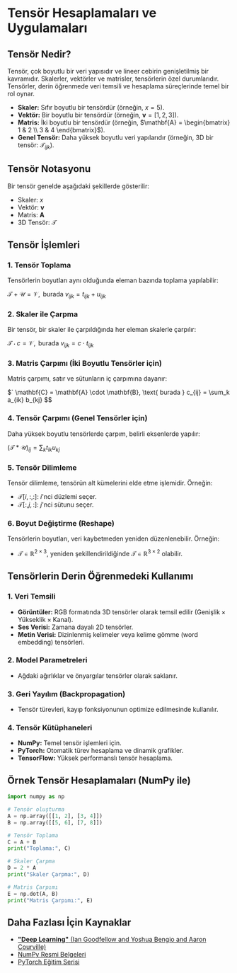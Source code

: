 # Tensör Hesaplamaları ve Uygulamaları

## Tensör Nedir?
Tensör, çok boyutlu bir veri yapısıdır ve lineer cebirin genişletilmiş bir kavramıdır. Skalerler, vektörler ve matrisler, tensörlerin özel durumlarıdır. Tensörler, derin öğrenmede veri temsili ve hesaplama süreçlerinde temel bir rol oynar.

- **Skaler:** Sıfır boyutlu bir tensördür (örneğin, $x = 5$).
- **Vektör:** Bir boyutlu bir tensördür (örneğin, $\mathbf{v} = [1, 2, 3]$).
- **Matris:** İki boyutlu bir tensördür (örneğin, $\mathbf{A} = \begin{bmatrix} 1 & 2 \\ 3 & 4 \end{bmatrix}$).
- **Genel Tensör:** Daha yüksek boyutlu veri yapılarıdır (örneğin, 3D bir tensör: $\mathcal{T}_{ijk}$).

## Tensör Notasyonu
Bir tensör genelde aşağıdaki şekillerde gösterilir:
- Skaler: $x$
- Vektör: $\mathbf{v}$
- Matris: $\mathbf{A}$
- 3D Tensör: $\mathcal{T}$

## Tensör İşlemleri

### 1. Tensör Toplama
Tensörlerin boyutları aynı olduğunda eleman bazında toplama yapılabilir:

$`
\mathcal{T} + \mathcal{U} = \mathcal{V}, \text{ burada } v_{ijk} = t_{ijk} + u_{ijk}
`$

### 2. Skaler ile Çarpma
Bir tensör, bir skaler ile çarpıldığında her eleman skalerle çarpılır:

$`
\mathcal{T} \cdot c = \mathcal{V}, \text{ burada } v_{ijk} = c \cdot t_{ijk}
`$

### 3. Matris Çarpımı (İki Boyutlu Tensörler için)
Matris çarpımı, satır ve sütunların iç çarpımına dayanır:

$`
\mathbf{C} = \mathbf{A} \cdot \mathbf{B}, \text{ burada } c_{ij} = \sum_k a_{ik} b_{kj}
$$

### 4. Tensör Çarpımı (Genel Tensörler için)
Daha yüksek boyutlu tensörlerde çarpım, belirli eksenlerde yapılır:
    
$`
(\mathcal{T} \ast \mathcal{U})_{ij} = \sum_k t_{ik} u_{kj}
`$

### 5. Tensör Dilimleme
Tensör dilimleme, tensörün alt kümelerini elde etme işlemidir. Örneğin:
- $\mathcal{T}[i, :, :]$: $i$'nci düzlemi seçer.
- $\mathcal{T}[:, j, :]$: $j$'nci sütunu seçer.

### 6. Boyut Değiştirme (Reshape)
Tensörlerin boyutları, veri kaybetmeden yeniden düzenlenebilir. Örneğin:
- $\mathcal{T} \in \mathbb{R}^{2 \times 3}$, yeniden şekillendirildiğinde $\mathcal{T} \in \mathbb{R}^{3 \times 2}$ olabilir.

## Tensörlerin Derin Öğrenmedeki Kullanımı

### 1. Veri Temsili
- **Görüntüler:** RGB formatında 3D tensörler olarak temsil edilir ($\text{Genişlik} \times \text{Yükseklik} \times \text{Kanal}$).
- **Ses Verisi:** Zamana dayalı 2D tensörler.
- **Metin Verisi:** Dizinlenmiş kelimeler veya kelime gömme (word embedding) tensörleri.

### 2. Model Parametreleri
- Ağdaki ağırlıklar ve önyargılar tensörler olarak saklanır.

### 3. Geri Yayılım (Backpropagation)
- Tensör türevleri, kayıp fonksiyonunun optimize edilmesinde kullanılır.

### 4. Tensör Kütüphaneleri
- **NumPy:** Temel tensör işlemleri için.
- **PyTorch:** Otomatik türev hesaplama ve dinamik grafikler.
- **TensorFlow:** Yüksek performanslı tensör hesaplama.

## Örnek Tensör Hesaplamaları (NumPy ile)

```python
import numpy as np

# Tensör oluşturma
A = np.array([[1, 2], [3, 4]])
B = np.array([[5, 6], [7, 8]])

# Tensör Toplama
C = A + B
print("Toplama:", C)

# Skaler Çarpma
D = 2 * A
print("Skaler Çarpma:", D)

# Matris Çarpımı
E = np.dot(A, B)
print("Matris Çarpımı:", E)
```

## Daha Fazlası İçin Kaynaklar
- [**"Deep Learning"** (Ian Goodfellow and Yoshua Bengio and Aaron Courville)](https://www.deeplearningbook.org/)
- [NumPy Resmi Belgeleri](https://numpy.org/doc/stable/)
- [PyTorch Eğitim Serisi](https://pytorch.org/tutorials/)
